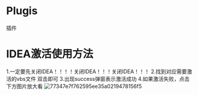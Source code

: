 # Plugis
插件

# IDEA激活使用方法
1.一定要先关闭IDEA！！！！关闭IDEA！！！关闭IDEA！！！
2.找到对应需要激活的vbs文件 双击即可
3.出现success弹窗表示激活成功
4.如果激活失败，点击下方图片放大看
![77347e7f762595ee35a0219478156f5](https://github.com/whitedonkey-cr/Plugis/assets/50072182/2425c436-729a-4a84-91a7-896ccf896d42)
